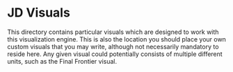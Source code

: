 # JD Visuals

This directory contains particular visuals which are designed to work with this visualization engine. This is also the location you should place your own custom visuals that you may write, although not necessarily mandatory to reside here. Any given visual could potentially consists of multiple different units, such as the Final Frontier visual.

